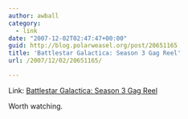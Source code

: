 ```yaml
---
author: awball
category:
  - link
date: "2007-12-02T02:47:47+00:00"
guid: http://blog.polarweasel.org/post/20651165
title: 'Battlestar Galactica: Season 3 Gag Reel'
url: /2007/12/02/20651165/

---
```

Link: [Battlestar Galactica: Season 3 Gag Reel](http://video.google.com/videoplay?docid=-6307683077762423268)

Worth watching.
